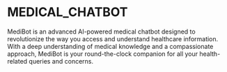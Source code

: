 # MEDICAL_CHATBOT
MediBot is an advanced AI-powered medical chatbot designed to revolutionize the way you access and understand healthcare information. With a deep understanding of medical knowledge and a compassionate approach, MediBot is your round-the-clock companion for all your health-related queries and concerns.  
